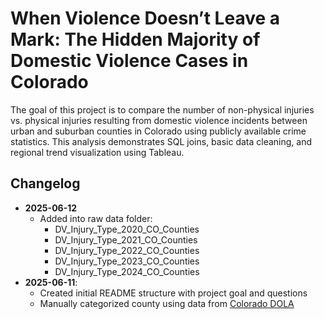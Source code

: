 # When Violence Doesn’t Leave a Mark: The Hidden Majority of Domestic Violence Cases in Colorado

The goal of this project is to compare the number of non-physical injuries vs. physical injuries resulting from domestic violence incidents between urban and suburban counties in Colorado using publicly available crime statistics. This analysis demonstrates SQL joins, basic data cleaning, and regional trend visualization using Tableau.

## Changelog
- **2025-06-12**
  - Added into raw data folder:
    - DV_Injury_Type_2020_CO_Counties
    - DV_Injury_Type_2021_CO_Counties
    - DV_Injury_Type_2022_CO_Counties
    - DV_Injury_Type_2023_CO_Counties
    - DV_Injury_Type_2024_CO_Counties
- **2025-06-11**:
  - Created initial README structure with project goal and questions
  - Manually categorized county using data from [Colorado DOLA](https://cdola.colorado.gov/colorado-community-classification)
